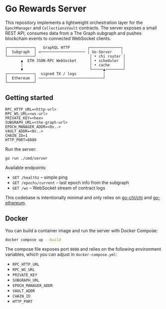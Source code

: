 # Go Rewards Server

This repository implements a lightweight orchestration layer for the
`EpochManager` and `CollectionsVault` contracts. The server exposes a small
REST API, consumes data from a The Graph subgraph and pushes blockchain events
to connected WebSocket clients.

```
┌────────────┐   GraphQL HTTP        ┌──────────────┐
│  Subgraph  │ <──────────────────── │ Go-Server    │
└────────────┘                        │ • chi router │
       ▲  ETH JSON-RPC WebSocket      │ • scheduler  │
       │                              │ • cache      │
       ▼                              └─────▲────────┘
┌────────────┐  signed TX / logs            │
│  Ethereum  │ ─────────────────────────────┘
└────────────┘
```

## Getting started

```
RPC_HTTP_URL=<http-url>
RPC_WS_URL=<ws-url>
PRIVATE_KEY=<hex>
SUBGRAPH_URL=<the-graph-url>
EPOCH_MANAGER_ADDR=<0x..>
VAULT_ADDR=<0x..>
CHAIN_ID=1
HTTP_PORT=8080
```

Run the server:

```
go run ./cmd/server
```

Available endpoints:

- `GET /healthz` – simple ping
- `GET /epochs/current` – last epoch info from the subgraph
- `GET /ws` – WebSocket stream of contract logs

This codebase is intentionally minimal and only relies on
[go-chi/chi](https://github.com/go-chi/chi) and
[go-ethereum](https://github.com/ethereum/go-ethereum).

## Docker

You can build a container image and run the server with Docker Compose:

```sh
docker compose up --build
```

The compose file exposes port `8080` and relies on the following environment variables, which you can adjust in `docker-compose.yml`:

- `RPC_HTTP_URL`
- `RPC_WS_URL`
- `PRIVATE_KEY`
- `SUBGRAPH_URL`
- `EPOCH_MANAGER_ADDR`
- `VAULT_ADDR`
- `CHAIN_ID`
- `HTTP_PORT`
